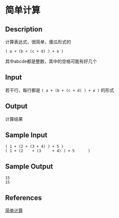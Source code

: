 # 简单计算

## Description

计算表达式，很简单，傻瓜形式的

```
( a + (b + (c + d) ) + e )
```

其中abcde都是整数，其中的空格可能有好几个

## Input

若干行，每行都是 `( a + (b + (c + d) ) + e )` 的形式

## Output

计算结果

## Sample Input

```
( 1 + (2 + (3 + 4) ) + 5 )
( 1 + (2    + (3     + 4) ) + 5      )
```

## Sample Output

```
15
15
```

## References

[简单计算](http://cpp.zjut.edu.cn/ShowProblem.aspx?ShowID=1686)
